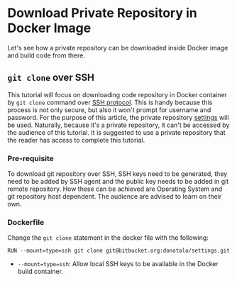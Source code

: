 # Download Private Repository in Docker Image

Let's see how a private repository can be downloaded inside Docker image and build code from there.

## `git clone` over SSH

This tutorial will focus on downloading code repository in Docker container by `git clone` command over [SSH protocol](https://www.ssh.com/academy/ssh/protocol). This is handy because this process is not only secure, but also it won't prompt for username and password. For the purpose of this article, the private repository [settings](https://bitbucket.org/donotalo/settings/src/master/) will be used. Naturally, because it's a private repository, it can't be accessed by the audience of this tutorial. It is suggested to use a private repository that the reader has access to complete this tutorial.

### Pre-requisite

To download git repository over SSH, SSH keys need to be generated, they need to be added by SSH agent and the public key needs to be added in git remote repository. How these can be achieved are Operating System and git repository host dependent. The audience are advised to learn on their own.

### Dockerfile

Change the `git clone` statement in the docker file with the following:

```
RUN --mount=type=ssh git clone git@bitbucket.org:donotalo/settings.git
```
- `--mount=type=ssh`: Allow local SSH keys to be available in the Docker build container.
